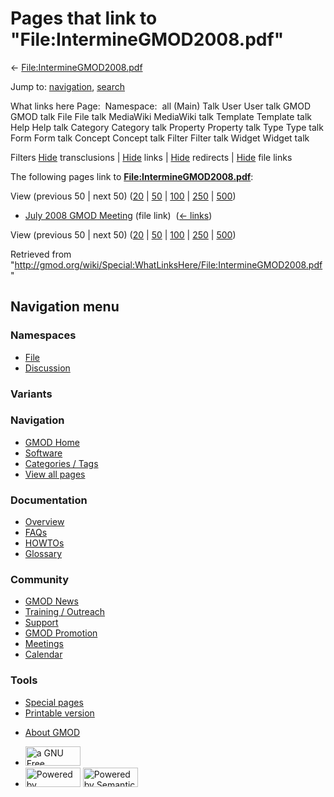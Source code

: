 <div id="mw-page-base" class="noprint">

</div>

<div id="mw-head-base" class="noprint">

</div>

<div id="content" class="mw-body" role="main">

<span id="top"></span>

<div id="mw-js-message" style="display:none;">

</div>



# <span dir="auto">Pages that link to "File:IntermineGMOD2008.pdf"</span>

<div id="bodyContent">

<div id="contentSub">

←
[File:IntermineGMOD2008.pdf](/wiki/File:IntermineGMOD2008.pdf "File:IntermineGMOD2008.pdf")

</div>

<div id="jump-to-nav" class="mw-jump">

Jump to: [navigation](#mw-navigation), [search](#p-search)

</div>

<div id="mw-content-text">

What links here Page:  Namespace:  all (Main) Talk User User talk GMOD
GMOD talk File File talk MediaWiki MediaWiki talk Template Template talk
Help Help talk Category Category talk Property Property talk Type Type
talk Form Form talk Concept Concept talk Filter Filter talk Widget
Widget talk

Filters
[Hide](/mediawiki/index.php?title=Special:WhatLinksHere/File:IntermineGMOD2008.pdf&hidetrans=1 "Special:WhatLinksHere/File:IntermineGMOD2008.pdf")
transclusions \|
[Hide](/mediawiki/index.php?title=Special:WhatLinksHere/File:IntermineGMOD2008.pdf&hidelinks=1 "Special:WhatLinksHere/File:IntermineGMOD2008.pdf")
links \|
[Hide](/mediawiki/index.php?title=Special:WhatLinksHere/File:IntermineGMOD2008.pdf&hideredirs=1 "Special:WhatLinksHere/File:IntermineGMOD2008.pdf")
redirects \|
[Hide](/mediawiki/index.php?title=Special:WhatLinksHere/File:IntermineGMOD2008.pdf&hideimages=1 "Special:WhatLinksHere/File:IntermineGMOD2008.pdf")
file links

The following pages link to
**[File:IntermineGMOD2008.pdf](/wiki/File:IntermineGMOD2008.pdf "File:IntermineGMOD2008.pdf")**:

View (previous 50 \| next 50)
([20](/mediawiki/index.php?title=Special:WhatLinksHere/File:IntermineGMOD2008.pdf&limit=20 "Special:WhatLinksHere/File:IntermineGMOD2008.pdf")
\|
[50](/mediawiki/index.php?title=Special:WhatLinksHere/File:IntermineGMOD2008.pdf&limit=50 "Special:WhatLinksHere/File:IntermineGMOD2008.pdf")
\|
[100](/mediawiki/index.php?title=Special:WhatLinksHere/File:IntermineGMOD2008.pdf&limit=100 "Special:WhatLinksHere/File:IntermineGMOD2008.pdf")
\|
[250](/mediawiki/index.php?title=Special:WhatLinksHere/File:IntermineGMOD2008.pdf&limit=250 "Special:WhatLinksHere/File:IntermineGMOD2008.pdf")
\|
[500](/mediawiki/index.php?title=Special:WhatLinksHere/File:IntermineGMOD2008.pdf&limit=500 "Special:WhatLinksHere/File:IntermineGMOD2008.pdf"))

- [July 2008 GMOD
  Meeting](/wiki/July_2008_GMOD_Meeting "July 2008 GMOD Meeting") (file
  link) ‎ <span class="mw-whatlinkshere-tools">([←
  links](/mediawiki/index.php?title=Special:WhatLinksHere&target=July+2008+GMOD+Meeting "Special:WhatLinksHere"))</span>

View (previous 50 \| next 50)
([20](/mediawiki/index.php?title=Special:WhatLinksHere/File:IntermineGMOD2008.pdf&limit=20 "Special:WhatLinksHere/File:IntermineGMOD2008.pdf")
\|
[50](/mediawiki/index.php?title=Special:WhatLinksHere/File:IntermineGMOD2008.pdf&limit=50 "Special:WhatLinksHere/File:IntermineGMOD2008.pdf")
\|
[100](/mediawiki/index.php?title=Special:WhatLinksHere/File:IntermineGMOD2008.pdf&limit=100 "Special:WhatLinksHere/File:IntermineGMOD2008.pdf")
\|
[250](/mediawiki/index.php?title=Special:WhatLinksHere/File:IntermineGMOD2008.pdf&limit=250 "Special:WhatLinksHere/File:IntermineGMOD2008.pdf")
\|
[500](/mediawiki/index.php?title=Special:WhatLinksHere/File:IntermineGMOD2008.pdf&limit=500 "Special:WhatLinksHere/File:IntermineGMOD2008.pdf"))

</div>

<div class="printfooter">

Retrieved from
"<http://gmod.org/wiki/Special:WhatLinksHere/File:IntermineGMOD2008.pdf>"

</div>

<div id="catlinks" class="catlinks catlinks-allhidden">

</div>

<div class="visualClear">

</div>

</div>

</div>

<div id="mw-navigation">

## Navigation menu

<div id="mw-head">



<div id="left-navigation">

<div id="p-namespaces" class="vectorTabs" role="navigation"
aria-labelledby="p-namespaces-label">

### Namespaces

- <span id="ca-nstab-image"><a href="/wiki/File:IntermineGMOD2008.pdf" accesskey="c"
  title="View the file page [c]">File</a></span>
- <span id="ca-talk"><a
  href="/mediawiki/index.php?title=File_talk:IntermineGMOD2008.pdf&amp;action=edit&amp;redlink=1"
  accesskey="t"
  title="Discussion about the content page [t]">Discussion</a></span>

</div>

<div id="p-variants" class="vectorMenu emptyPortlet" role="navigation"
aria-labelledby="p-variants-label">

### 

### Variants[](#)

<div class="menu">

</div>

</div>

</div>

<div id="right-navigation">





</div>



</div>

</div>

</div>

<div id="mw-panel">

<div id="p-logo" role="banner">

<a href="/wiki/Main_Page"
style="background-image: url(http://gmod.org/images/GMOD-cogs.png);"
title="Visit the main page"></a>

</div>

<div id="p-Navigation" class="portal" role="navigation"
aria-labelledby="p-Navigation-label">

### Navigation

<div class="body">

- <span id="n-GMOD-Home">[GMOD Home](/wiki/Main_Page)</span>
- <span id="n-Software">[Software](/wiki/GMOD_Components)</span>
- <span id="n-Categories-.2F-Tags">[Categories /
  Tags](/wiki/Categories)</span>
- <span id="n-View-all-pages">[View all
  pages](/wiki/Special:AllPages)</span>

</div>

</div>

<div id="p-Documentation" class="portal" role="navigation"
aria-labelledby="p-Documentation-label">

### Documentation

<div class="body">

- <span id="n-Overview">[Overview](/wiki/Overview)</span>
- <span id="n-FAQs">[FAQs](/wiki/Category:FAQ)</span>
- <span id="n-HOWTOs">[HOWTOs](/wiki/Category:HOWTO)</span>
- <span id="n-Glossary">[Glossary](/wiki/Glossary)</span>

</div>

</div>

<div id="p-Community" class="portal" role="navigation"
aria-labelledby="p-Community-label">

### Community

<div class="body">

- <span id="n-GMOD-News">[GMOD News](/wiki/GMOD_News)</span>
- <span id="n-Training-.2F-Outreach">[Training /
  Outreach](/wiki/Training_and_Outreach)</span>
- <span id="n-Support">[Support](/wiki/Support)</span>
- <span id="n-GMOD-Promotion">[GMOD
  Promotion](/wiki/GMOD_Promotion)</span>
- <span id="n-Meetings">[Meetings](/wiki/Meetings)</span>
- <span id="n-Calendar">[Calendar](/wiki/Calendar)</span>

</div>

</div>

<div id="p-tb" class="portal" role="navigation"
aria-labelledby="p-tb-label">

### Tools

<div class="body">

- <span id="t-specialpages"><a href="/wiki/Special:SpecialPages" accesskey="q"
  title="A list of all special pages [q]">Special pages</a></span>
- <span id="t-print"><a
  href="/mediawiki/index.php?title=Special:WhatLinksHere/File:IntermineGMOD2008.pdf&amp;printable=yes"
  rel="alternate" accesskey="p"
  title="Printable version of this page [p]">Printable version</a></span>

</div>

</div>

</div>

</div>

<div id="footer" role="contentinfo">

- <span id="footer-places-about">[About
  GMOD](/wiki/GMOD:About "GMOD:About")</span>

<!-- -->

- <span id="footer-copyrightico">[<img src="http://www.gnu.org/graphics/gfdl-logo-small.png" width="88"
  height="31" alt="a GNU Free Documentation License" />](http://www.gnu.org/licenses/fdl-1.3.html)</span>
- <span id="footer-poweredbyico">[<img src="/mediawiki/skins/common/images/poweredby_mediawiki_88x31.png"
  width="88" height="31" alt="Powered by MediaWiki" />](//www.mediawiki.org/)
  [<img
  src="/mediawiki/extensions/SemanticMediaWiki/includes/../resources/images/smw_button.png"
  width="88" height="31" alt="Powered by Semantic MediaWiki" />](https://www.semantic-mediawiki.org/wiki/Semantic_MediaWiki)</span>

<div style="clear:both">

</div>

</div>
